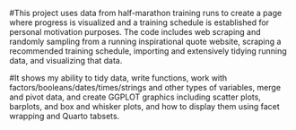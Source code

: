 #This project uses data from half-marathon training runs to create a page where progress is visualized and a training schedule is established for personal motivation purposes. The code includes web scraping and randomly sampling from a running inspirational quote website, scraping a recommended training schedule, importing and extensively tidying running data, and visualizing that data.

#It shows my ability to tidy data, write functions, work with factors/booleans/dates/times/strings and other types of variables, merge and pivot data, and create GGPLOT graphics including scatter plots, barplots, and box and whisker plots, and how to display them using facet wrapping and Quarto tabsets.
